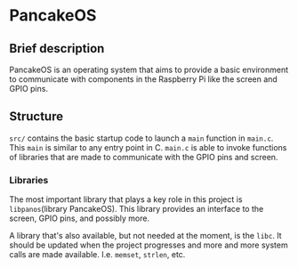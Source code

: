 # PancakeOS

## Brief description

PancakeOS is an operating system that aims to provide a basic environment to communicate with components in the Raspberry Pi like the screen and GPIO pins.


## Structure

`src/` contains the basic startup code to launch a `main` function in `main.c`. This `main` is similar to any entry point in C. `main.c` is able to invoke functions of libraries that are made to communicate with the GPIO pins and screen.

### Libraries

The most important library that plays a key role in this project is `libpanos`(library PancakeOS). This library provides an interface to the screen, GPIO pins, and possibly more.

A library that's also available, but not needed at the moment, is the `libc`. It should be updated when the project progresses and more and more system calls are made available. I.e. `memset`, `strlen`, etc.